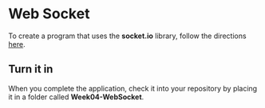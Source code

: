 # Web Socket


To create a program that uses the **socket.io** library, follow the directions [here](http://www.elvenware.com/charlie/development/web/JavaScript/Sockets.html).

## Turn it in

When you complete the application, check it into your repository by placing it in a folder called **Week04-WebSocket**.

